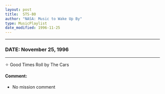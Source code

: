 ```yaml
---
layout: post
title:  STS-80
author: "NASA: Music to Wake Up By"
type: MusicPlaylist
date_modified: 1996-11-25
---
```


----
### DATE: November 25, 1996
----
✧ Good Times Roll by The Cars

#### Comment:
* No mission comment
